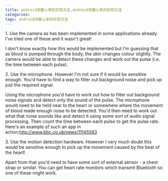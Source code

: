 ```yaml
---
title: android测量心率的实现方法,android测量心率的实现方法
categories: 
tags: android测量心率的实现方法
---
```

1\. Use the camera as has been implemented in some applications already. I've
tried one of these and it wasn't great!

I don't know exactly how this would be implemented but I'm guessing that as
blood is pumped through the body, the skin changes colour slightly. The camera
would be able to detect these changes and work out the pulse (i.e. the time
between each pulse).

2\. Use the microphone. However I'm not sure if it would be sensitive enough.
You'd have to find a way to filter out background noise and pick up just the
required signal.

Using the microphone you'd have to work out how to filter out background noise
signals and detect only the sound of the pulse. The microphone would need to
be held near to the heart or somewhere where the movement of blood made enough
noise to be detected. You'd then need to work out what that noise sounds like
and detect it using some sort of audio signal processing. Then count the time
between each pulse to get the pulse rate. Here's an example of such an app in
action:http://www.bbc.co.uk/news/11145583

3\. Use the motion detection hardware. However I very much doubt this would be
sensitive enough to pick up the movement caused by the beat of the heart!

Apart from that you'd need to have some sort of external sensor - a chest
strap or similar. You can get heart rate monitors which transmit Bluetooth so
one of these might work.

